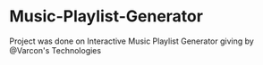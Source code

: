 # Music-Playlist-Generator
Project was done on Interactive Music Playlist Generator giving by @Varcon's Technologies
